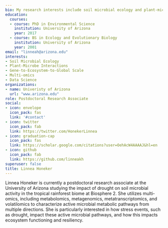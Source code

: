 ```yaml
---
bio: My research interests include soil microbial ecology and plant-microbe interactions.
education:
  courses:
  - course: PhD in Environmental Science
    institution: University of Arizona
    year: 2017
  - course: BS in Ecology and Evolutionary Biology
    institution: University of Arizona
    year: 2001
email: "linneah@arizona.edu"
interests:
- Soil Microbial Ecology
- Plant-Microbe Interactions
- Gene-to-Ecosystem-to-Global Scale
- Multi-omics
- Data Science
organizations:
- name: Univeristy of Arizona
  url: "www.arizona.edu"
role: Postdoctoral Research Associate
social:
- icon: envelope
  icon_pack: fas
  link: '#contact'
- icon: twitter
  icon_pack: fab
  link: https://twitter.com/HonekerLinnea
- icon: graduation-cap
  icon_pack: fas
  link: https://scholar.google.com/citations?user=OehAcW4AAAAJ&hl=en
- icon: github
  icon_pack: fab
  link: https://github.com/linneakh
superuser: false
title: Linnea Honeker
---
```


Linnea Honeker is currently a postdoctoral research associate at the University of Arizona studying the impact of drought on soil microbial activity in the tropical rainforest biome at Biosphere 2. She utilizes multi-omics, including metabolomics, metagenomics, metatranscriptomics, and volatilomics to characterize active microbial metabolic pathways from multiple directions. She is particularly interested in how stress events, such as drought, impact these active microbial pathways, and how this impacts ecosystem functioning and resiliency.
